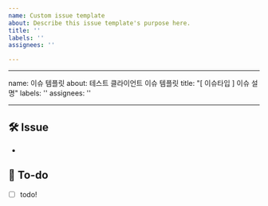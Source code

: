 ```yaml
---
name: Custom issue template
about: Describe this issue template's purpose here.
title: ''
labels: ''
assignees: ''

---
```


---
name: 이슈 템플릿
about: 테스트 클라이언트 이슈 템플릿
title: "[ 이슈타입 ] 이슈 설명"
labels: ''
assignees: ''

---

## 🛠 Issue
<!-- 이슈에 대해 간략하게 설명해주세요 -->
-
## 📝 To-do
<!-- 진행할 작업에 대해 적어주세요 -->
- [ ] todo!
